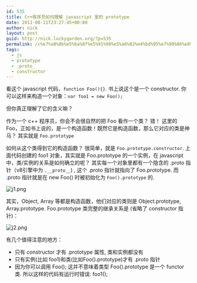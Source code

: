 ```yaml
---
id: 535
title: C++程序员如何理解 javascript 里的 prototype
date: 2011-08-11T23:27:45+00:00
author: nick
layout: post
guid: http://nick.luckygarden.org/?p=535
permalink: /c%e7%a8%8b%e5%ba%8f%e5%91%98%e5%a6%82%e4%bd%95%e7%90%86%e8%a7%a3-javascript-%e9%87%8c%e7%9a%84-prototype/
tags:
  - js
  - prototype
  - _proto_
  - constructor
---
```


看这个 javascript 代码，`function Foo(){}`. 
书上说这个是一个 constructor. 你可以这样来构造一个对象：`var foo1 = new Foo();`

但你真正理解了它的含义嘛？

作为一个 c++ 程序员，你会不会很自然的把 Foo 看作一个类？ 错！ 这里的 Foo，正如书上说的，是一个构造函数！既然它是构造函数，那么它对应的类是神马？ 其实就是
`Foo.prototype`

如何从这个类得到它的构造函数？ 很简单，就是 `Foo.prototype.constructor`.
上面代码创建的 foo1 对象，其实就是 Foo.prototype 的一个实例，在 javascript 中，类/实例的关系是如何确立的呢？ 其实每一个对象里都有一个隐含的 .proto 指针（v8引擎中为 `.__proto__`) , 这个 .proto 指针就指向了 Foo.prototype. 而 .proto 指针就是在 new Foo() 时被初始化为 `Foo().prototype` 的.

![j1.png]({{site.url}}/attachments/2011/08/j1.png)

其实，Object, Array 等都是构造函数，他们对应的类则是 Object.prototype, Array.prototype. Foo.prototype 类完整的继承关系是 (省略了 constructor 指针)：

![j2.png]({{site.url}}/attachments/2011/08/j2.png)

有几个值得注意的地方：

* 只有 constructor 才有 .prototype 属性, 类和实例都没有
* 只有实例(比如 foo1)和类(比如Foo().prototype)才有 .proto 指针
* 因为你可以调用 Foo(); 这并不意味着类型 Foo().prototype 是一个 functor 类. 所以这样的代码有运行时错误: foo1();
